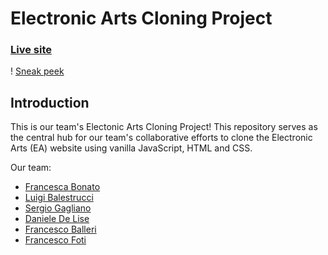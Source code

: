 # Electronic Arts Cloning Project

### [Live site](https://eaclone.netlify.app/)

! [Sneak peek](https://ibb.co/VDR0gb2)

## Introduction
This is our team's Electonic Arts Cloning Project!
This repository serves as the central hub for our team's collaborative efforts to clone the Electronic Arts (EA) website using vanilla JavaScript, HTML and CSS.

Our team:
- [Francesca Bonato](https://github.com/Francesca-Bonato)
- [Luigi Balestrucci](https://github.com/bale231)
- [Sergio Gagliano](https://github.com/SergioGagliano)
- [Daniele De Lise](https://github.com/delisnt)
- [Francesco Balleri](https://github.com/furanchesuko)
- [Francesco Foti](https://github.com/02France02)




